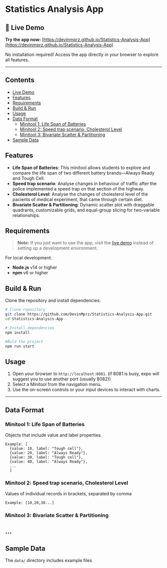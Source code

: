 # Statistics Analysis App

## 🚀 Live Demo

**Try the app now:** [https://devinmprz.github.io/Statistics-Analysis-App](https://devinmprz.github.io/Statistics-Analysis-App)

No installation required! Access the app directly in your browser to explore all features.

---

## Contents

- [Live Demo](#-live-demo)
- [Features](#features)
- [Requirements](#requirements)
- [Build & Run](#build--run)
- [Usage](#usage)
- [Data Format](#data-format)
  - [Minitool 1: Life Span of Batteries](#minitool-1-life-span-of-batteries)
  - [Minitool 2: Speed trap scenario, Cholesterol Level](#minitool-2-speed-trap-scenario-cholesterol-level)
  - [Minitool 3: Bivariate Scatter & Partitioning](#minitool-3-bivariate-scatter--partitioning)
- [Sample Data](#sample-data)

## Features

- **Life Span of Batteries**: This minitool allows students to explore and compare the life span of two different battery brands—Always Ready and Tough Cell.
- **Speed trap scenario**: Analyse changes in behaviour of traffic after the police implemented a speed trap on that section of the highway.
- **Cholesterol Level**: Analyse the changes of cholesterol level of the pacients of medical experiment, that came through certain diet.
- **Bivariate Scatter & Partitioning**: Dynamic scatter plot with draggable quadrants, customizable grids, and equal-group slicing for two-variable relationships.

## Requirements

> **Note:** If you just want to use the app, visit the [live demo](https://devinmprz.github.io/Statistics-Analysis-App) instead of setting up a development environment.

For local development:
- **Node.js** v14 or higher
- **npm** v6 or higher

## Build & Run

Clone the repository and install dependencies:

```bash
# Clone repository
git clone https://github.com/DevinMprz/Statistics-Analysis-App.git
cd Statistics-Analysis-App

# Install dependencies
npm install

#Buld the project
npm run start
```

## Usage

1. Open your browser to `http://localhost:8081`. (if 8081 is busy, expo will suggest you to use another port (usually 8082))
2. Select a Minitool from the navigation menu.
3. Use the on-screen controls or your input devices to interact with charts.

---

## Data Format

### Minitool 1: Life Span of Batteries

Objects that include value and label properties.
```
Example: [
  {value: 10, label: "Tough cell"},
  {value: 20, label: "Always Ready"},
  {value: 30, label: "Tough cell"},
  {value: 40, label: "Always Ready"},
  ...
  ]
```

### Minitool 2: Speed trap scenario, Cholesterol Level

Values of individual records in brackets, separated by comma

```
Example: [10,20,30...]
```

### Minitool 3: Bivariate Scatter & Partitioning

## ...

## Sample Data

The `data/` directory includes example files
